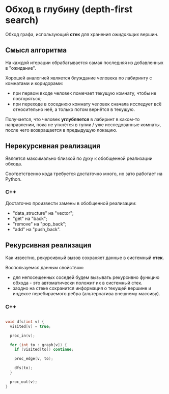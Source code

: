 # Обход в глубину (depth-first search)

Обход графа, использующий **стек** для хранения _ожидающих_ вершин.

## Смысл алгоритма

На каждой итерации обрабатывается самая последняя из добавленных в "ожидание".

Хорошей аналогией является блуждание человека по лабиринту с комнатами и коридорами:

- при первом входе человек помечает текущую комнату, чтобы не повторяться;
- при переходе в соседнюю комнату человек сначала исследует всё относительно неё, а только потом вернётся в текущую.

Получается, что человек **углубляется** в лабиринт в каком-то направлении, пока не уткнётся в тупик / уже исследованные комнаты, после чего возвращается в предыдущую локацию.

## Нерекурсивная реализация

Является максимально близкой по духу к обобщенной реализации обхода.

Соответственно кода требуется достаточно много, но зато работает на Python.

### C++

Достаточно произвести замены в обобщенной реализации:

- "data_structure" на "vector";
- "get" на "back";
- "remove" на "pop_back";
- "add" на "push_back".

## Рекурсивная реализация

Как известно, рекурсивный вызов сохраняет данные в системный **стек**.

Воспользуемся данным свойством:

- для непосещенных соседей будем вызывать рекурсивно функцию обхода - это автоматически положит их в системный стек.
- заодно на стеке сохранится информация о текущей вершине и индексе перебираемого ребра (альтернатива внешнему массиву).

### С++

```cpp

void dfs(int v) {
  visited[v] = true;

  proc_in(v);

  for (int to : graph[v]) {
    if (visited[to]) continue;

    proc_edge(v, to);

    dfs(to);
  }

  proc_out(v);
}

```
